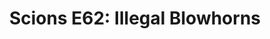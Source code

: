 ---
layout: post
title: "Scions E62: Illegal Blowhorns"
description: "One of us got accused of being a blowhorn by chair ump..."
permalink: https://www.fromtherumbleseat.com/2021/4/5/22367419/scions-e62-illegal-blowhorns-georgia-tech-athletics-volleyball-tournament-tennis-omaha-minnesota
---